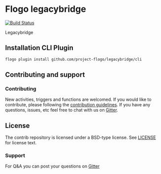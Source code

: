 # Flogo legacybridge

[![Build Status](https://travis-ci.org/project-flogo/legacybridge.svg?branch=master)](https://travis-ci.org/project-flogo/legacybridge.svg?branch=master)

Legacybridge


## Installation CLI Plugin

```bash
flogo plugin install github.com/project-flogo/legacybridge/cli
```

## Contributing and support

### Contributing

New activities, triggers and functions are welcomed. If you would like to contribute, please following the [contribution guidelines](https://github.com/TIBCOSoftware/flogo/blob/master/CONTRIBUTING.md). If you have any questions, issues, etc feel free to chat with us on [Gitter](https://gitter.im/project-flogo/Lobby?utm_source=share-link&utm_medium=link&utm_campaign=share-link).

## License
The contrib repository is licensed under a BSD-type license. See [LICENSE](LICENSE) for license text.

### Support
For Q&A you can post your questions on [Gitter](https://gitter.im/project-flogo/Lobby?utm_source=share-link&utm_medium=link&utm_campaign=share-link)
